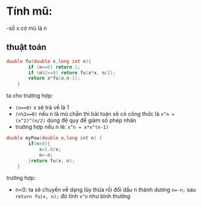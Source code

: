 # Tính mũ:
-số x có mũ là n
## thuật toán
```cpp
double fu(double x,long int n){
        if (n==0) return 1;
        if (n%2==0) return fu(x*x, n/2);
        return x*fu(x,n-1);
    }
```
ta cho trường hợp:
- `(n==0)` x sẽ trả về là 1
- `(n%2==0)` nếu n là mũ chẵn thì bài toán sẽ có công thức là `x^n = (x^2)^(n/2)` dùng đệ quy để giảm số phép nhân
- trường hợp nếu n lẻ:  `x^n = x*x^(n-1)`
```cpp
double myPow(double x,long int n) {
        if(n<0){
            x=1.0/x;
            n=-n;
        }return fu(x, n);
    }
```
trường hợp:
- n<0: ta sẽ chuyển về dạng lũy thừa rồi đổi dấu n thành dương `n=-n;`
   sau `return fu(x, n);` đó tính `x^n` như bình thường
